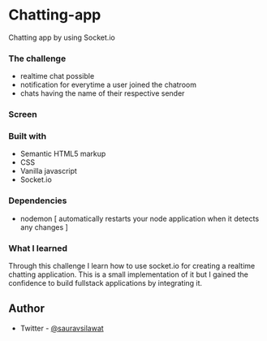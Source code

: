 <h1>Chatting-app</h1>
Chatting app by using Socket.io

### The challenge

- realtime chat possible
- notification for everytime a user joined the chatroom
- chats having the name of their respective sender

### Screen



### Built with

- Semantic HTML5 markup
- CSS
- Vanilla javascript
- Socket.io

### Dependencies

- nodemon [ automatically restarts your node application when it detects any changes ] 


### What I learned

Through this challenge I learn how to use socket.io for creating a realtime chatting application. This is a small implementation of it but I gained the confidence to build fullstack applications by integrating it.

## Author

- Twitter - [@sauravsilawat](https://www.twitter.com/sauravsilawat)
